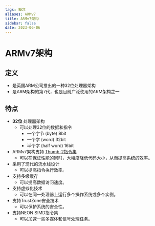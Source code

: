 ```yaml
---
tags: 概念
aliases: ARMv7
title: ARMv7架构
sidebar: false
date: 2023-06-06
---
```

# ARMv7架构

## 定义

- 是英国ARM公司推出的一种32位处理器架构
- 是ARM架构的第7代，也是目前广泛使用的ARM架构之一

## 特点

- **32位** 处理器架构
	- 可以处理32位的数据和指令
		- 一个字节 (byte) 8bit
		- 一个字 (word) 32bit
		- 半个字 (half word) 16bit
- ARMv7架构支持 [Thumb-2指令集](Thumb-2指令集.md)
	- 可以在保证性能的同时，大幅度降低代码大小，从而提高系统的效率。
- 采用了现代的流水线设计
	- 可以提高指令执行效率。
- 支持多级缓存
	- 可以提高数据访问速度。
- 支持虚拟化技术
	- 可以在同一处理器上运行多个操作系统或多个实例。
- 支持TrustZone安全技术
	- 可以保护系统的安全性。
- 支持NEON SIMD指令集
	- 可以加速一些多媒体和信号处理任务。
